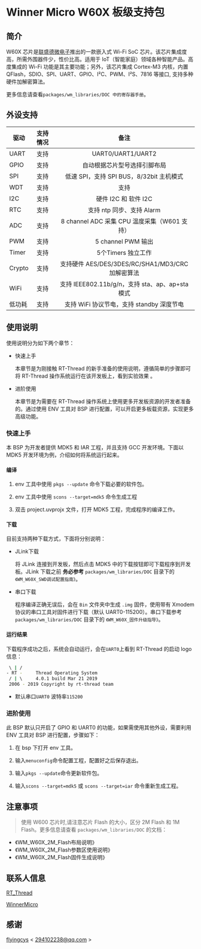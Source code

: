# Winner Micro W60X 板级支持包

## 简介

W60X 芯片是[联盛德微电子](http://www.winnermicro.com)推出的一款嵌入式 Wi-Fi SoC 芯片。该芯片集成度高，所需外围器件少，性价比高。适用于 IoT（智能家庭）领域各种智能产品。高度集成的 Wi-Fi 功能是其主要功能；另外，该芯片集成 Cortex-M3 内核，内置 QFlash，SDIO、SPI、UART、GPIO、I²C、PWM、I²S、7816 等接口, 支持多种硬件加解密算法。

更多信息请查看`packages/wm_libraries/DOC 中的寄存器手册`。

## 外设支持

| 驱动       | 支持情况 | 备注                                            |
| ---------- | :------: | :---------------------------------------------: |
| UART       | 支持     | UART0/UART1/UART2                               |
| GPIO       | 支持     | 自动根据芯片型号选择引脚布局                    |
| SPI        | 支持     | 低速 SPI，支持 SPI BUS，8/32bit 主机模式        |
| WDT        | 支持     | 支持                                            |
| I2C        | 支持     | 硬件 I2C 和 软件 I2C                            |
| RTC        | 支持     | 支持 ntp 同步、支持 Alarm                       |
| ADC        | 支持     | 8 channel ADC 采集 CPU 温度采集（W601 支持）    |
| PWM        | 支持     | 5 channel PWM 输出                              |
| Timer      | 支持     | 5个Timers 独立工作                              |
| Crypto     | 支持     | 支持硬件 AES/DES/3DES/RC/SHA1/MD3/CRC 加解密算法|
| WiFi       | 支持     | 支持 IEEE802.11b/g/n，支持 sta、ap、ap+sta 模式 |
| 低功耗     | 支持     | 支持 WiFi 协议节电，支持 standby 深度节电       |

## 使用说明

使用说明分为如下两个章节：

- 快速上手

    本章节是为刚接触 RT-Thread 的新手准备的使用说明，遵循简单的步骤即可将 RT-Thread 操作系统运行在该开发板上，看到实验效果 。

- 进阶使用

    本章节是为需要在 RT-Thread 操作系统上使用更多开发板资源的开发者准备的。通过使用 ENV 工具对 BSP 进行配置，可以开启更多板载资源，实现更多高级功能。

### 快速上手

本 BSP 为开发者提供 MDK5 和 IAR 工程，并且支持 GCC 开发环境。下面以 MDK5 开发环境为例，介绍如何将系统运行起来。

#### 编译

1. env 工具中使用 `pkgs --update` 命令下载必要的软件包。

2. env 工具中使用 `scons --target=mdk5` 命令生成工程

2. 双击 project.uvprojx 文件，打开 MDK5 工程，完成程序的编译工作。

#### 下载

目前支持两种下载方式，下面将分别说明：

- JLink下载

    将 JLink 连接到开发板，然后点击 MDK5 中的下载按钮即可下载程序到开发板。JLink 下载之前 **务必参考**  `packages/wm_libraries/DOC` 目录下的 `《WM_W60X_SWD调试配置指南》`。

- 串口下载

    程序编译正确无误后，会在 `Bin` 文件夹中生成 `.img` 固件，使用带有 Xmodem 协议的串口工具对固件进行下载（默认 UART0-115200）。串口下载参考 `packages/wm_libraries/DOC` 目录下的 `《WM_W60X_固件升级指导》`。

#### 运行结果

下载程序成功之后，系统会自动运行，会在`UART0`上看到 RT-Thread 的启动 logo 信息：

```bash
 \ | /
- RT -     Thread Operating System
 / | \     4.0.1 build Mar 21 2019
 2006 - 2019 Copyright by rt-thread team
```

- 默认串口`UART0` 波特率`115200`

### 进阶使用

此 BSP 默认只开启了 GPIO 和 UART0 的功能，如果需使用其他外设，需要利用 ENV 工具对 BSP 进行配置，步骤如下：

1. 在 bsp 下打开 env 工具。

2. 输入`menuconfig`命令配置工程，配置好之后保存退出。

3. 输入`pkgs --update`命令更新软件包。

4. 输入`scons --target=mdk5` 或 `scons --target=iar` 命令重新生成工程。

## 注意事项

> 使用 W600 芯片时,请注意芯片 Flash 的大小，区分 2M Flash 和 1M Flash。更多信息请查看 `packages/wm_libraries/DOC` 的文档：

- 《WM_W60X_2M_Flash布局说明》
- 《WM_W60X_2M_Flash参数区使用说明》
- 《WM_W60X_2M_Flash固件生成说明》

## 联系人信息

[RT_Thread](https://github.com/RT-Thread/rt-thread)

[WinnerMicro](https://github.com/WinnerMicro)

## 感谢

[flyingcys](https://github.com/flyingcys) < [294102238@qq.com](mailto:294102238@qq.com) >
